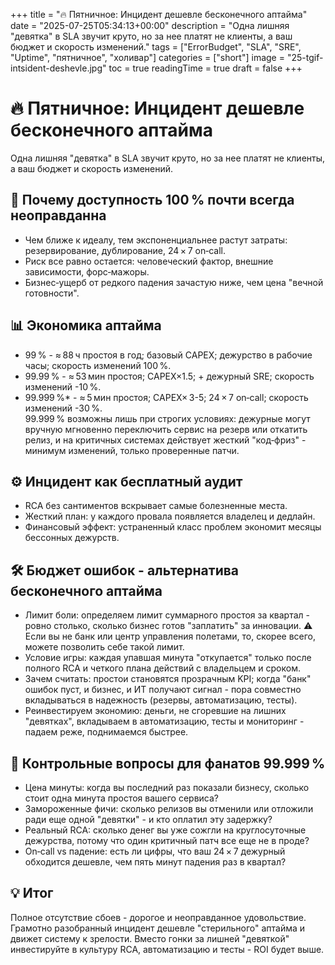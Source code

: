+++
title = "🔥 Пятничное: Инцидент дешевле бесконечного аптайма"
date = "2025-07-25T05:34:13+00:00"
description = "Одна лишняя \"девятка\" в SLA звучит круто, но за нее платят не клиенты, а ваш бюджет и скорость изменений."
tags = ["ErrorBudget", "SLA", "SRE", "Uptime", "пятничное", "холивар"]
categories = ["short"]
image = "25-tgif-intsident-deshevle.jpg"
toc = true
readingTime = true
draft = false
+++

# 🔥 Пятничное: Инцидент дешевле бесконечного аптайма  
Одна лишняя "девятка" в SLA звучит круто, но за нее платят не клиенты, а ваш бюджет и скорость изменений.  
  
## 🎯 Почему доступность 100 % почти всегда неоправданна  
* Чем ближе к идеалу, тем экспоненциальнее растут затраты: резервирование, дублирование, 24 × 7 on‑call.  
* Риск все равно остается: человеческий фактор, внешние зависимости, форс‑мажоры.  
* Бизнес‑ущерб от редкого падения зачастую ниже, чем цена "вечной готовности".  
  
## 📊 Экономика аптайма  
* 99 % - ≈ 88 ч простоя в год; базовый CAPEX; дежурство в рабочие часы; скорость изменений 100 %.  
* 99.99 % - ≈ 53 мин простоя; CAPEX×1.5; + дежурный SRE; скорость изменений -10 %.  
* 99.999 %* - ≈ 5 мин простоя; CAPEX× 3-5; 24 × 7 on‑call; скорость изменений -30 %.  
99.999 % возможны лишь при строгих условиях: дежурные могут вручную мгновенно переключить сервис на резерв или откатить релиз, и на критичных системах действует жесткий "код‑фриз" - минимум изменений, только проверенные патчи.  
  
## ⚙️ Инцидент как бесплатный аудит  
* RCA без сантиментов вскрывает самые болезненные места.  
* Жесткий план: у каждого провала появляется владелец и дедлайн.  
* Финансовый эффект: устраненный класс проблем экономит месяцы бессонных дежурств.  
  
## 🛠 Бюджет ошибок - альтернатива бесконечного аптайма  
* Лимит боли: определяем лимит суммарного простоя за квартал - ровно столько, сколько бизнес готов "заплатить" за инновации. ⚠️ Если вы не банк или центр управления полетами, то, скорее всего, можете позволить себе такой лимит.  
* Условие игры: каждая упавшая минута "откупается" только после полного RCA и четкого плана действий с владельцем и сроком.  
* Зачем считать: простои становятся прозрачным KPI; когда "банк" ошибок пуст, и бизнес, и ИТ получают сигнал - пора совместно вкладываться в надежность (резервы, автоматизацию, тесты).  
* Реинвестируем экономию: деньги, не сгоревшие на лишних "девятках", вкладываем в автоматизацию, тесты и мониторинг - падаем реже, поднимаемся быстрее.  
  
## 🤔 Контрольные вопросы для фанатов 99.999 %  
* Цена минуты: когда вы последний раз показали бизнесу, сколько стоит одна минута простоя вашего сервиса?  
* Замороженные фичи: сколько релизов вы отменили или отложили ради еще одной "девятки" - и кто оплатил эту задержку?  
* Реальный RCA: сколько денег вы уже сожгли на круглосуточные дежурства, потому что один критичный патч все еще не в проде?  
* On‑call vs падение: есть ли цифры, что ваш 24 × 7 дежурный обходится дешевле, чем пять минут падения раз в квартал?  
  
## 💡 Итог  
Полное отсутствие сбоев - дорогое и неоправданное удовольствие. Грамотно разобранный инцидент дешевле "стерильного" аптайма и движет систему к зрелости. Вместо гонки за лишней "девяткой" инвестируйте в культуру RCA, автоматизацию и тесты - ROI будет выше.  
